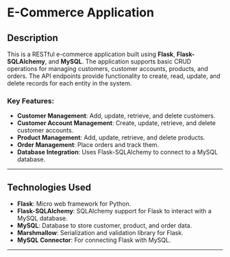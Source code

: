 # E-Commerce Application

## Description

This is a RESTful e-commerce application built using **Flask**, **Flask-SQLAlchemy**, and **MySQL**. The application supports basic CRUD operations for managing customers, customer accounts, products, and orders. The API endpoints provide functionality to create, read, update, and delete records for each entity in the system.

### Key Features:
- **Customer Management**: Add, update, retrieve, and delete customers.
- **Customer Account Management**: Create, update, retrieve, and delete customer accounts.
- **Product Management**: Add, update, retrieve, and delete products.
- **Order Management**: Place orders and track them.
- **Database Integration**: Uses Flask-SQLAlchemy to connect to a MySQL database.

---

## Technologies Used
- **Flask**: Micro web framework for Python.
- **Flask-SQLAlchemy**: SQLAlchemy support for Flask to interact with a MySQL database.
- **MySQL**: Database to store customer, product, and order data.
- **Marshmallow**: Serialization and validation library for Flask.
- **MySQL Connector**: For connecting Flask with MySQL.

---
